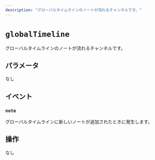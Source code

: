 ```yaml
---
description: "グローバルタイムラインのノートが流れるチャンネルです。"
---
```


# `globalTimeline`

グローバルタイムラインのノートが流れるチャンネルです。

## パラメータ

なし

## イベント

### `note`

<MkSchemaViewer :schema="{
$ref: 'misskey://Note'
}"/>

グローバルタイムラインに新しいノートが追加されたときに発生します。

## 操作

なし
